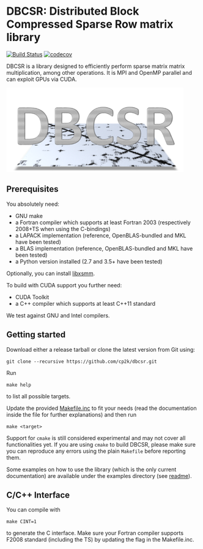 # DBCSR: Distributed Block Compressed Sparse Row matrix library 

[![Build Status](https://travis-ci.org/cp2k/dbcsr.svg?branch=develop)](https://travis-ci.org/cp2k/dbcsr) [![codecov](https://codecov.io/gh/cp2k/dbcsr/branch/develop/graph/badge.svg)](https://codecov.io/gh/cp2k/dbcsr)

DBCSR is a library designed to efficiently perform sparse matrix matrix multiplication, among other operations.
It is MPI and OpenMP parallel and can exploit GPUs via CUDA.

![DBCSR logo](tools/logo/logo.png)

## Prerequisites

You absolutely need:

* GNU make
* a Fortran compiler which supports at least Fortran 2003 (respectively 2008+TS when using the C-bindings)
* a LAPACK implementation (reference, OpenBLAS-bundled and MKL have been tested)
* a BLAS implementation (reference, OpenBLAS-bundled and MKL have been tested)
* a Python version installed (2.7 and 3.5+ have been tested)

Optionally, you can install [libxsmm](https://github.com/hfp/libxsmm).

To build with CUDA support you further need:

* CUDA Toolkit
* a C++ compiler which supports at least C++11 standard

We test against GNU and Intel compilers.

## Getting started

Download either a release tarball or clone the latest version from Git using:

    git clone --recursive https://github.com/cp2k/dbcsr.git

Run

    make help

to list all possible targets.

Update the provided [Makefile.inc](Makefile.inc) to fit your needs 
(read the documentation inside the file for further explanations) and then run

    make <target>

Support for `cmake` is still considered experimental and may not cover all functionalities yet.
If you are using `cmake` to build DBCSR, please make sure you can reproduce any errors using the plain `Makefile` before reporting them.

Some examples on how to use the library (which is the only current documentation) are available under the examples directory (see [readme](examples/README.md)).

## C/C++ Interface

You can compile with

    make CINT=1

to generate the C interface. Make sure your Fortran compiler supports F2008
standard (including the TS) by updating the flag in the Makefile.inc.
